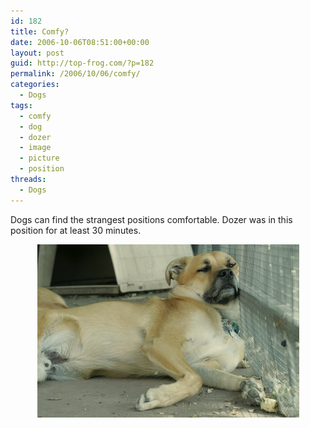 ```yaml
---
id: 182
title: Comfy?
date: 2006-10-06T08:51:00+00:00
layout: post
guid: http://top-frog.com/?p=182
permalink: /2006/10/06/comfy/
categories:
  - Dogs
tags:
  - comfy
  - dog
  - dozer
  - image
  - picture
  - position
threads:
  - Dogs
---
```

Dogs can find the strangest positions comfortable. Dozer was in this position for at least 30 minutes.

<div class="frame" style="text-align: center">
  <img src="/assets/articles/comfy.jpg" alt="Dozer, oddly comfortable." />
</div>